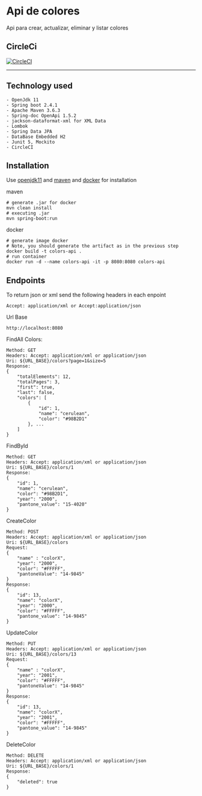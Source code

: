 Api de colores
===================
Api para crear, actualizar, eliminar y listar colores

## CircleCi
[![CircleCI](https://circleci.com/gh/Giancarlo2709/colors-api/tree/master.svg?style=svg)](https://circleci.com/gh/Giancarlo2709/colors-api/tree/master)

* * * * *
## Technology used
```
- OpenJdk 11
- Spring boot 2.4.1
- Apache Maven 3.6.3
- Spring-doc OpenApi 1.5.2
- jackson-dataformat-xml for XML Data
- Lombok
- Spring Data JPA
- DataBase Embedded H2
- Junit 5, Mockito
- CircleCI
```

## Installation
Use [openjdk11](https://openjdk.java.net/install/)
and [maven](https://maven.apache.org/install.html) 
and [docker](https://docs.docker.com/engine/install/)
for installation

maven
```
# generate .jar for docker
mvn clean install
# executing .jar
mvn spring-boot:run
```

docker
```
# generate image docker 
# Note, you should generate the artifact as in the previous step
docker build -t colors-api .
# run container
docker run -d --name colors-api -it -p 8080:8080 colors-api
```

## Endpoints
To return json or xml send the following headers in each enpoint
```
Accept: application/xml or Accept:application/json
```

Url Base
```
http://localhost:8080
```

FindAll Colors:
```
Method: GET
Headers: Accept: application/xml or application/json
Uri: ${URL_BASE}/colors?page=1&size=5
Response: 
{
    "totalElements": 12,
    "totalPages": 3,
    "first": true,
    "last": false,
    "colors": [
        {
            "id": 1,
            "name": "cerulean",
            "color": "#98B2D1"
        }, ...
    ]
}
```

FindById
```
Method: GET
Headers: Accept: application/xml or application/json
Uri: ${URL_BASE}/colors/1
Response: 
{
    "id": 1,
    "name": "cerulean",
    "color": "#98B2D1",
    "year": "2000",
    "pantone_value": "15-4020"
}
```

CreateColor
```
Method: POST
Headers: Accept: application/xml or application/json
Uri: ${URL_BASE}/colors
Request:
{
    "name" : "colorX",
    "year": "2000",
    "color": "#FFFFF",
    "pantoneValue": "14-9845"
}
Response:
{
    "id": 13,
    "name": "colorX",
    "year": "2000",
    "color": "#FFFFF",
    "pantone_value": "14-9845"
}
```

UpdateColor
```
Method: PUT
Headers: Accept: application/xml or application/json
Uri: ${URL_BASE}/colors/13
Request:
{
    "name" : "colorX",
    "year": "2001",
    "color": "#FFFFF",
    "pantoneValue": "14-9845"
}
Response:
{
    "id": 13,
    "name": "colorX",
    "year": "2001",
    "color": "#FFFFF",
    "pantone_value": "14-9845"
}
```

DeleteColor
```
Method: DELETE
Headers: Accept: application/xml or application/json
Uri: ${URL_BASE}/colors/1
Response: 
{
    "deleted": true
}
```